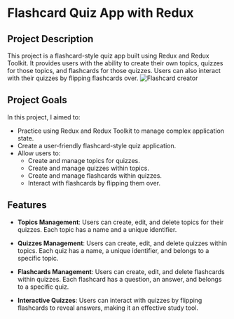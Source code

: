 

# Flashcard Quiz App with Redux 


## Project Description

This project is a flashcard-style quiz app built using Redux and Redux Toolkit. It provides users with the ability to create their own topics, quizzes for those topics, and flashcards for those quizzes. Users can also interact with their quizzes by flipping flashcards over.
![Flashcard creator](https://lh3.googleusercontent.com/pw/ADCreHdEq10VsEMJf84FRArBldanif1r-YFhDD537Oj9uscybaMmbOrof_40AlCLsrpBjxlgD7U9Xi_xqCuwFoBiTTc9u1FUKSUBFqbKY-2F1oF4EQw_0rHOgdI0cnn_ILBmRaFN5Xl6C8G99mapbXbqxkts=w2346-h1810-s-no?authuser=0)

## Project Goals

In this project, I aimed to:

- Practice using Redux and Redux Toolkit to manage complex application state.
- Create a user-friendly flashcard-style quiz application.
- Allow users to:
  - Create and manage topics for quizzes.
  - Create and manage quizzes within topics.
  - Create and manage flashcards within quizzes.
  - Interact with flashcards by flipping them over.

## Features

- **Topics Management**: Users can create, edit, and delete topics for their quizzes. Each topic has a name and a unique identifier.

- **Quizzes Management**: Users can create, edit, and delete quizzes within topics. Each quiz has a name, a unique identifier, and belongs to a specific topic.

- **Flashcards Management**: Users can create, edit, and delete flashcards within quizzes. Each flashcard has a question, an answer, and belongs to a specific quiz.

- **Interactive Quizzes**: Users can interact with quizzes by flipping flashcards to reveal answers, making it an effective study tool.
